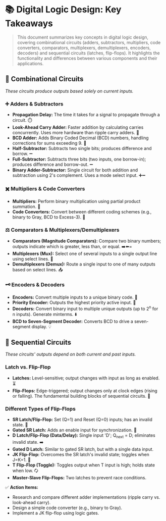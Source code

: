 # 📚 Digital Logic Design: Key Takeaways

> This document summarizes key concepts in digital logic design, covering combinational circuits (adders, subtractors, multipliers, code converters, comparators, multiplexers, demultiplexers, encoders, decoders) and sequential circuits (latches, flip-flops).  It highlights the functionality and differences between various components and their applications.

## 🧮 Combinational Circuits 

*These circuits produce outputs based solely on current inputs.*

###  ➕ Adders & Subtractors

*   **Propagation Delay:**  The time it takes for a signal to propagate through a circuit.  ⏱️
*   **Look-Ahead Carry Adder:**  Faster addition by calculating carries concurrently. Uses more hardware than ripple carry adders. 🚀
*   **BCD Adder:** Adds Binary Coded Decimal (BCD) numbers, handling corrections for sums exceeding 9. 🔢
*   **Half-Subtractor:** Subtracts two single bits; produces difference and borrow. ➖
*   **Full-Subtractor:** Subtracts three bits (two inputs, one borrow-in); produces difference and borrow-out. ➖
*   **Binary Adder-Subtractor:**  Single circuit for both addition and subtraction using 2's complement.  Uses a mode select input. ➕➖

### ✖️ Multipliers & Code Converters

*   **Multipliers:** Perform binary multiplication using partial product summation. 🧮
*   **Code Converters:**  Convert between different coding schemes (e.g., binary to Gray, BCD to Excess-3). 🔄

### ⚖️ Comparators & Multiplexers/Demultiplexers

*   **Comparators (Magnitude Comparators):** Compare two binary numbers; outputs indicate which is greater, less than, or equal.  ➡️⬅️=
*   **Multiplexers (Mux):** Select one of several inputs to a single output line using select lines. 🔀
*   **Demultiplexers (Demux):** Route a single input to one of many outputs based on select lines. 📤

### 🗝️ Encoders & Decoders

*   **Encoders:** Convert multiple inputs to a unique binary code.  🔑
*   **Priority Encoder:**  Outputs the highest priority active input. 👑
*   **Decoders:** Convert binary input to multiple unique outputs (up to 2<sup>n</sup> for n inputs). Generate minterms. ⬇️
*   **BCD to Seven-Segment Decoder:** Converts BCD to drive a seven-segment display. 💡


## 🔄 Sequential Circuits

*These circuits' outputs depend on both current and past inputs.*

### Latch vs. Flip-Flop 

*   **Latches:** Level-sensitive; output changes with input as long as enabled.  ⏳
*   **Flip-Flops:** Edge-triggered; output changes only at clock edges (rising or falling).  The fundamental building blocks of sequential circuits. 🧱

###  Different Types of Flip-Flops

*   **SR Latch/Flip-Flop:** Set (Q=1) and Reset (Q=0) inputs; has an invalid state. 🚫
*   **Gated SR Latch:** Adds an enable input for synchronization. 🚦
*   **D Latch/Flip-Flop (Data/Delay):** Single input 'D'; Q<sub>next</sub> = D; eliminates invalid state. ➡️
*   **Gated D Latch:**  Similar to gated SR latch, but with a single data input.
*   **JK Flip-Flop:** Overcomes the SR latch's invalid state; toggles when J=K=1. 🔄
*   **T Flip-Flop (Toggle):** Toggles output when T input is high; holds state when low. 🗘
*   **Master-Slave Flip-Flops:**  Two latches to prevent race conditions.


✅ **Action Items:**

* Research and compare different adder implementations (ripple carry vs. look-ahead carry).
* Design a simple code converter (e.g., binary to Gray).
* Implement a JK flip-flop using logic gates.

